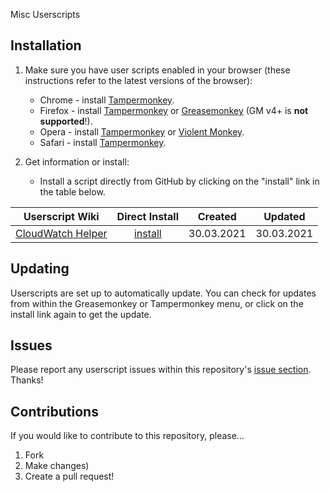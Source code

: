 Misc Userscripts

## Installation

1. Make sure you have user scripts enabled in your browser (these instructions refer to the latest versions of the browser):

   - Chrome - install [Tampermonkey](https://tampermonkey.net/?ext=dhdg&browser=chrome).
   - Firefox - install [Tampermonkey](https://tampermonkey.net/?ext=dhdg&browser=firefox) or [Greasemonkey](https://addons.mozilla.org/en-US/firefox/addon/greasemonkey/) (GM v4+ is **not supported**!).
   - Opera - install [Tampermonkey](https://tampermonkey.net/?ext=dhdg&browser=opera) or [Violent Monkey](https://addons.opera.com/en/extensions/details/violent-monkey/).
   - Safari - install [Tampermonkey](https://tampermonkey.net/?ext=dhdg&browser=safari).

2. Get information or install:
   - Install a script directly from GitHub by clicking on the "install" link in the table below.

| Userscript Wiki               |   Direct Install   |  Created   |  Updated   |
| ----------------------------- | :----------------: | :--------: | :--------: |
| [CloudWatch Helper][cwh-wiki] | [install][cwh-raw] | 30.03.2021 | 30.03.2021 |

[cwh-wiki]: https://github.com/MishaKav/userscripts/wiki/CloudWatch-Helper
[cwh-raw]: https://raw.githubusercontent.com/MishaKav/userscripts/main/cloudwatch-helper.user.js

## Updating

Userscripts are set up to automatically update. You can check for updates from within the Greasemonkey or Tampermonkey menu, or click on the install link again to get the update.

## Issues

Please report any userscript issues within this repository's [issue section](https://github.com/MishaKav/userscripts/issues). Thanks!

## Contributions

If you would like to contribute to this repository, please...

1. Fork
2. Make changes)
3. Create a pull request!
